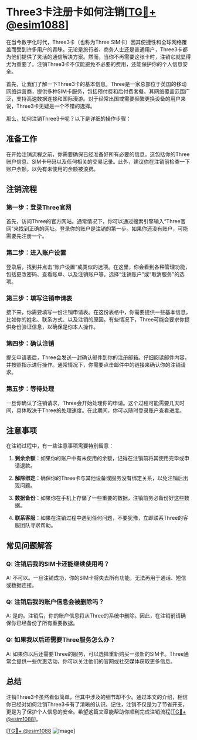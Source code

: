 # Three3卡注册卡如何注销[[TG💪+ @esim1088](https://t.me/s/esim1088)]

在当今数字化时代，Three3卡（也称为Three SIM卡）因其便捷性和全球网络覆盖而受到许多用户的青睐。无论是旅行者、商务人士还是普通用户，Three3卡都为他们提供了灵活的通信解决方案。然而，当你不再需要这张卡时，注销它就显得尤为重要了。注销Three3卡不仅能避免不必要的费用，还能保护你的个人信息安全。

首先，让我们了解一下Three3卡的基本信息。Three是一家总部位于英国的移动网络运营商，提供多种SIM卡服务，包括预付费和后付费套餐。其网络覆盖范围广泛，支持高速数据连接和国际漫游。对于经常出国或需要频繁更换设备的用户来说，Three3卡无疑是一个不错的选择。

那么，如何注销Three3卡呢？以下是详细的操作步骤：

## 准备工作

在开始注销流程之前，你需要确保已经准备好所有必要的信息。这包括你的Three账户信息、SIM卡号码以及任何相关的交易记录。此外，建议你在注销前检查一下账户余额，以免有未使用的余额被浪费。

## 注销流程

### 第一步：登录Three官网

首先，访问Three的官方网站。通常情况下，你可以通过搜索引擎输入“Three官网”来找到正确的网址。登录你的账户是注销的第一步。如果你还没有账户，可能需要先注册一个。

### 第二步：进入账户设置

登录后，找到并点击“账户设置”或类似的选项。在这里，你会看到各种管理功能，包括更改密码、查看账单、以及注销账户等。选择“注销账户”或“取消服务”的选项。

### 第三步：填写注销申请表

接下来，你需要填写一份注销申请表。在这份表格中，你需要提供一些基本信息，比如你的姓名、联系方式、以及注销的原因。有些情况下，Three可能会要求你提供身份验证信息，以确保是你本人操作。

### 第四步：确认注销

提交申请表后，Three会发送一封确认邮件到你的注册邮箱。仔细阅读邮件内容，并按照指示进行操作。通常情况下，你需要点击邮件中的链接来确认你的注销请求。

### 第五步：等待处理

一旦你确认了注销请求，Three会开始处理你的申请。这个过程可能需要几天时间，具体取决于Three的处理速度。在此期间，你可以随时登录账户查看进度。

## 注意事项

在注销过程中，有一些注意事项需要特别留意：

1. **剩余余额**：如果你的账户中有未使用的余额，记得在注销前将其使用完毕或申请退款。
   
2. **解除绑定**：确保你的Three卡与其他设备或服务没有绑定关系，以免注销后出现问题。

3. **数据备份**：如果你在手机上存储了一些重要的数据，注销前务必备份好这些数据。

4. **联系客服**：如果在注销过程中遇到任何问题，不要犹豫，立即联系Three的客服团队寻求帮助。

## 常见问题解答

### Q: 注销后我的SIM卡还能继续使用吗？

A: 不可以。一旦注销成功，你的SIM卡将失去所有功能，无法再用于通话、短信或数据连接。

### Q: 注销后我的账户信息会被删除吗？

A: 是的。注销后，你的账户信息将从Three的系统中删除。因此，在注销前请确保你已经备份了所有重要数据。

### Q: 如果我以后还需要Three服务怎么办？

A: 如果你以后还需要Three的服务，可以选择重新购买一张新的SIM卡。Three通常会提供一些优惠活动，你可以关注他们的官网或社交媒体获取更多信息。

## 总结

注销Three3卡虽然看似简单，但其中涉及的细节却不少。通过本文的介绍，相信你已经对如何注销Three3卡有了清晰的认识。记住，注销不仅是为了节省开支，更是为了保护个人信息的安全。希望这篇文章能帮助你顺利完成注销流程[[TG💪+ @esim1088](https://t.me/s/esim1088)]。

[[TG💪+ @esim1088](https://t.me/s/esim1088) ![Image](https://i.postimg.cc/4NQfJmqS/Snipaste-2025-05-13-00-14-12.png)]